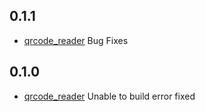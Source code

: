 ## 0.1.1

* [qrcode_reader](https://pub.dartlang.org/packages/qrcode_reader) Bug Fixes


## 0.1.0

* [qrcode_reader](https://pub.dartlang.org/packages/qrcode_reader) Unable to build error fixed



